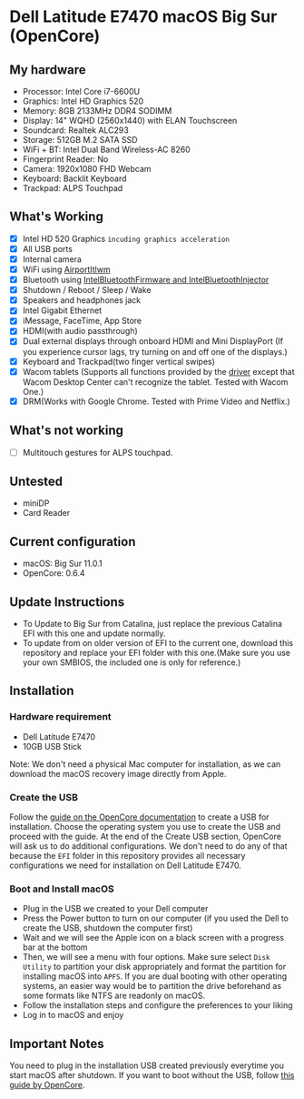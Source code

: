 # Dell Latitude E7470 macOS Big Sur (OpenCore)

## My hardware

* Processor: Intel Core i7-6600U
* Graphics: Intel HD Graphics 520
* Memory: 8GB 2133MHz DDR4 SODIMM
* Display: 14" WQHD (2560x1440) with ELAN Touchscreen
* Soundcard: Realtek ALC293
* Storage: 512GB M.2 SATA SSD
* WiFi + BT: Intel Dual Band Wireless-AC 8260
* Fingerprint Reader: No
* Camera: 1920x1080 FHD Webcam
* Keyboard: Backlit Keyboard
* Trackpad: ALPS Touchpad

## What's Working

- [x] Intel HD 520 Graphics `incuding graphics acceleration`
- [x] All USB ports
- [x] Internal camera
- [x] WiFi using [AirportItlwm](https://github.com/OpenIntelWireless/itlwm)
- [x] Bluetooth using [IntelBluetoothFirmware and IntelBluetoothInjector](https://github.com/OpenIntelWireless/IntelBluetoothFirmware)
- [x] Shutdown / Reboot / Sleep / Wake
- [x] Speakers and headphones jack
- [x] Intel Gigabit Ethernet
- [x] iMessage, FaceTime, App Store
- [x] HDMI(with audio passthrough)
- [x] Dual external displays through onboard HDMI and Mini DisplayPort (If you experience cursor lags, try turning on and off one of the displays.)
- [x] Keyboard and Trackpad(two finger vertical swipes)
- [x] Wacom tablets (Supports all functions provided by the [driver](https://www.wacom.com/en-us/support/product-support/drivers) except that Wacom Desktop Center can't recognize the tablet. Tested with Wacom One.)
- [x] DRM(Works with Google Chrome. Tested with Prime Video and Netflix.)

## What's not working

- [ ] Multitouch gestures for ALPS touchpad.

## Untested

* miniDP
* Card Reader

## Current configuration

* macOS: Big Sur 11.0.1
* OpenCore: 0.6.4

## Update Instructions

* To Update to Big Sur from Catalina, just replace the previous Catalina EFI with this one and update normally.
* To update from on older version of EFI to the current one, download this repository and replace your EFI folder with this one.(Make sure you use your own SMBIOS, the included one is only for reference.)

## Installation

### Hardware requirement

* Dell Latitude E7470
* 10GB USB Stick

Note: We don't need a physical Mac computer for installation, as we can download the macOS recovery image directly from Apple.

### Create the USB

Follow the [guide on the OpenCore documentation](https://dortania.github.io/OpenCore-Install-Guide/installer-guide/) to create a USB for installation. Choose the operating system you use to create the USB and proceed with the guide. At the end of the Create USB section, OpenCore will ask us to do additional configurations. We don't need to do any of that because the `EFI` folder in this repository provides all necessary configurations we need for installation on Dell Latitude E7470.

### Boot and Install macOS

* Plug in the USB we created to your Dell computer
* Press the Power button to turn on our computer (if you used the Dell to create the USB, shutdown the computer first)
* Wait and we will see the Apple icon on a black screen with a progress bar at the bottom
* Then, we will see a menu with four options. Make sure select `Disk Utility` to partition your disk appropriately and format the partition for installing macOS into `APFS`. If you are dual booting with other operating systems, an easier way would be to partition the drive beforehand as some formats like NTFS are readonly on macOS.
* Follow the installation steps and configure the preferences to your liking
* Log in to macOS and enjoy

## Important Notes

You need to plug in the installation USB created previously everytime you start macOS after shutdown. If you want to boot without the USB, follow [this guide by OpenCore](https://dortania.github.io/OpenCore-Post-Install/universal/oc2hdd.html#grabbing-opencore-off-the-usb).
